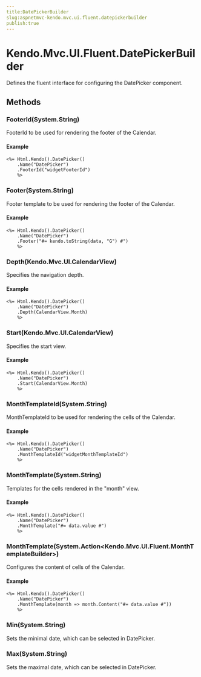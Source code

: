 ```yaml
---
title:DatePickerBuilder
slug:aspnetmvc-kendo.mvc.ui.fluent.datepickerbuilder
publish:true
---
```


# Kendo.Mvc.UI.Fluent.DatePickerBuilder

Defines the fluent interface for configuring the DatePicker component.

## Methods

### FooterId(System.String)
FooterId to be used for rendering the footer of the Calendar.

#### Example
    <%= Html.Kendo().DatePicker()
        .Name("DatePicker")
        .FooterId("widgetFooterId")
        %>

### Footer(System.String)
Footer template to be used for rendering the footer of the Calendar.

#### Example
    <%= Html.Kendo().DatePicker()
        .Name("DatePicker")
        .Footer("#= kendo.toString(data, "G") #")
        %>

### Depth(Kendo.Mvc.UI.CalendarView)
Specifies the navigation depth.

#### Example
    <%= Html.Kendo().DatePicker()
        .Name("DatePicker")
        .Depth(CalendarView.Month)
        %>

### Start(Kendo.Mvc.UI.CalendarView)
Specifies the start view.

#### Example
    <%= Html.Kendo().DatePicker()
        .Name("DatePicker")
        .Start(CalendarView.Month)
        %>

### MonthTemplateId(System.String)
MonthTemplateId to be used for rendering the cells of the Calendar.

#### Example
    <%= Html.Kendo().DatePicker()
        .Name("DatePicker")
        .MonthTemplateId("widgetMonthTemplateId")
        %>

### MonthTemplate(System.String)
Templates for the cells rendered in the "month" view.

#### Example
    <%= Html.Kendo().DatePicker()
        .Name("DatePicker")
        .MonthTemplate("#= data.value #")
        %>

### MonthTemplate(System.Action<Kendo.Mvc.UI.Fluent.MonthTemplateBuilder>)
Configures the content of cells of the Calendar.

#### Example
    <%= Html.Kendo().DatePicker()
        .Name("DatePicker")
        .MonthTemplate(month => month.Content("#= data.value #"))
        %>

### Min(System.String)
Sets the minimal date, which can be selected in DatePicker.

### Max(System.String)
Sets the maximal date, which can be selected in DatePicker.